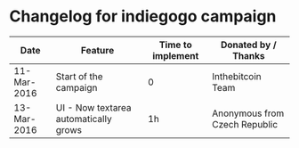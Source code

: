 # Changelog for indiegogo campaign

Date        | Feature                               | Time to implement | Donated by / Thanks        
------------|---------------------------------------|------------------ |------------------------------ 
11-Mar-2016 | Start of the campaign                 | 0                 | Inthebitcoin Team         
13-Mar-2016 | UI - Now textarea automatically grows | 1h                | Anonymous from Czech Republic

